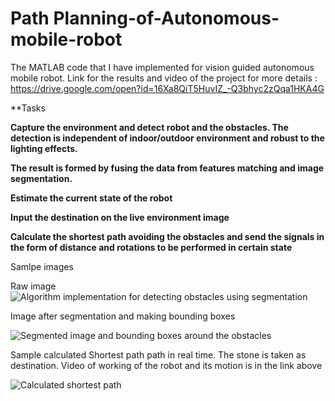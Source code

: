 # Path Planning-of-Autonomous-mobile-robot
The MATLAB code that I have implemented for vision guided autonomous mobile robot.
Link for the results and video of the project for more details : https://drive.google.com/open?id=16Xa8QiT5HuvIZ_-Q3bhyc2zQqa1HKA4G

**Tasks

**Capture the environment and detect robot and the obstacles. The detection is independent of indoor/outdoor environment and robust to the lighting effects.**

**The result is formed by fusing the data from features matching and image segmentation.**

**Estimate the current state of the robot**

**Input the destination on the live environment image**

**Calculate the shortest path avoiding the obstacles and send the signals in the form of distance and rotations to be performed in certain state**

Samlpe images

Raw image
![Algorithm implementation for detecting obstacles using segmentation](https://github.com/dhaval491/Path-Planning-of-Autonomous-mobile-robot/blob/master/IMG_20171231_090649.jpg)

Image after segmentation and making bounding boxes

![Segmented image and bounding boxes around the obstacles](https://github.com/dhaval491/Path-Planning-of-Autonomous-mobile-robot/blob/master/IMG_20171231_090631.jpg)

Sample calculated Shortest path path in real time. The stone is taken as destination. Video of working of the robot and its motion is in the link above

![Calculated shortest path](https://github.com/dhaval491/Path-Planning-of-Autonomous-mobile-robot/blob/master/path%20planing1.jpg)


